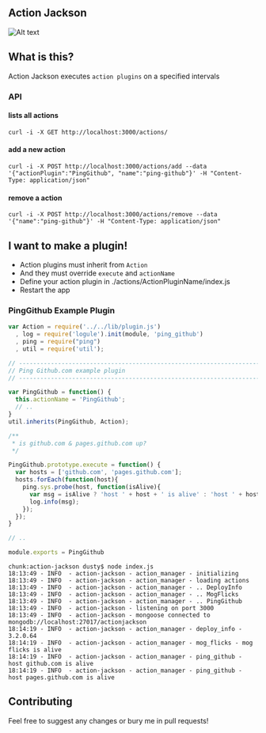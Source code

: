 ## Action Jackson

![Alt text](https://raw.githubusercontent.com/clarkda/repo-images/master/action-jackson.js/actionjackson.png "Starring CARL WEATHERS as Apollolo Creed")

## What is this?

Action Jackson executes `action plugins` on a specified intervals

### API

#### lists all actions

```
curl -i -X GET http://localhost:3000/actions/
```
#### add a new action

```
curl -i -X POST http://localhost:3000/actions/add --data '{"actionPlugin":"PingGithub", "name":"ping-github"}' -H "Content-Type: application/json"
```

#### remove a action

```
curl -i -X POST http://localhost:3000/actions/remove --data '{"name":"ping-github"}' -H "Content-Type: application/json"
```

## I want to make a plugin!

* Action plugins must inherit from `Action`
* And they must override `execute` and `actionName`
* Define your action plugin in ./actions/ActionPluginName/index.js
* Restart the app

### PingGithub Example Plugin

```javascript
var Action = require('../../lib/plugin.js')
  , log = require('logule').init(module, 'ping_github')
  , ping = require("ping")
  , util = require('util');

// ------------------------------------------------------------------------------------
// Ping Github.com example plugin
// ------------------------------------------------------------------------------------

var PingGithub = function() {
  this.actionName = 'PingGithub';
  // ..
}
util.inherits(PingGithub, Action);

/**
 * is github.com & pages.github.com up?
 */

PingGithub.prototype.execute = function() {
  var hosts = ['github.com', 'pages.github.com'];
  hosts.forEach(function(host){
    ping.sys.probe(host, function(isAlive){
      var msg = isAlive ? 'host ' + host + ' is alive' : 'host ' + host + ' is dead';
      log.info(msg);
    });
  });
}

// ..

module.exports = PingGithub

```

```
chunk:action-jackson dusty$ node index.js
18:13:49 - INFO  - action-jackson - action_manager - initializing
18:13:49 - INFO  - action-jackson - action_manager - loading actions
18:13:49 - INFO  - action-jackson - action_manager - .. DeployInfo
18:13:49 - INFO  - action-jackson - action_manager - .. MogFlicks
18:13:49 - INFO  - action-jackson - action_manager - .. PingGithub
18:13:49 - INFO  - action-jackson - listening on port 3000
18:13:49 - INFO  - action-jackson - mongoose connected to mongodb://localhost:27017/actionjackson
18:14:19 - INFO  - action-jackson - action_manager - deploy_info - 3.2.0.64
18:14:19 - INFO  - action-jackson - action_manager - mog_flicks - mog flicks is alive
18:14:19 - INFO  - action-jackson - action_manager - ping_github - host github.com is alive
18:14:19 - INFO  - action-jackson - action_manager - ping_github - host pages.github.com is alive
```

## Contributing

Feel free to suggest any changes or bury me in pull requests!
